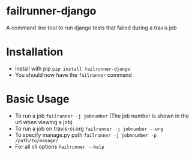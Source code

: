 # failrunner-django
A command line tool to run django tests that failed during a travis job

# Installation

- Install with pip `pip install failrunner-django`
- You should now have the `failrunner` command

# Basic Usage
- To run a job `failrunner -j jobnumber` (The job number is shown in the url when viewing a job)
- To run a job on travis-ci.org `failrunner -j jobnumber --org`
- To specify manage.py path `failrunner -j jobmnumber -p /path/to/manage/`
- For all cli options `failrunner --help`
